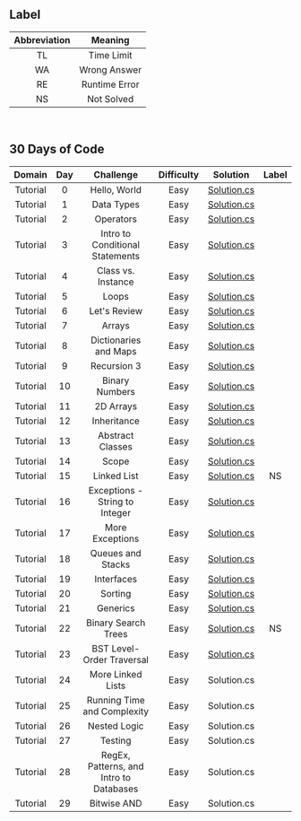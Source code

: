 ## Label ##
|Abbreviation|Meaning|
|:----------:|:-----:|
|TL|Time Limit|
|WA|Wrong Answer|
|RE|Runtime Error|
|NS|Not Solved|

<br/>

## 30 Days of Code ##

|Domain|Day|Challenge|Difficulty|Solution|Label|
|:----:|:-:|:-------:|:--------:|:------:|:---:|
|Tutorial|0|Hello, World|Easy|[Solution.cs](https://github.com/DaeunSim/coding-practice/blob/master/HackerRank/30%20Days%20of%20Code/Day%2000%20Hello%2C%20World/Solution.cs)|
|Tutorial|1|Data Types|Easy|[Solution.cs](https://github.com/DaeunSim/coding-practice/blob/master/HackerRank/30%20Days%20of%20Code/Day%2001%20Data%20Types/Solution.cs)|
|Tutorial|2|Operators|Easy|[Solution.cs](https://github.com/DaeunSim/coding-practice/blob/master/HackerRank/30%20Days%20of%20Code/Day%2002%20Operators/Solution.cs)|
|Tutorial|3|Intro to Conditional Statements|Easy|[Solution.cs](https://github.com/DaeunSim/coding-practice/blob/master/HackerRank/30%20Days%20of%20Code/Day%2003%20Conditional%20Statements/Solution.cs)|
|Tutorial|4|Class vs. Instance|Easy|[Solution.cs](https://github.com/DaeunSim/coding-practice/blob/master/HackerRank/30%20Days%20of%20Code/Day%2004%20Class%20vs.%20Instance/Solution.cs)|
|Tutorial|5|Loops|Easy|[Solution.cs](https://github.com/DaeunSim/coding-practice/blob/master/HackerRank/30%20Days%20of%20Code/Day%2005%20Loops/Solution.cs)|
|Tutorial|6|Let's Review|Easy|[Solution.cs](https://github.com/DaeunSim/coding-practice/blob/master/HackerRank/30%20Days%20of%20Code/Day%2006%20Let's%20Review/Solution.cs)|
|Tutorial|7|Arrays|Easy|[Solution.cs](https://github.com/DaeunSim/coding-practice/blob/master/HackerRank/30%20Days%20of%20Code/Day%2007%20Arrays/Solution.cs)|
|Tutorial|8|Dictionaries and Maps|Easy|[Solution.cs](https://github.com/DaeunSim/coding-practice/blob/master/HackerRank/30%20Days%20of%20Code/Day%2008%20Dictionaries%20and%20Maps/Solution.cs)|
|Tutorial|9|Recursion 3|Easy|[Solution.cs](https://github.com/DaeunSim/coding-practice/blob/master/HackerRank/30%20Days%20of%20Code/Day%2009%20Recursion%203/Solution.cs)|
|Tutorial|10|Binary Numbers|Easy|[Solution.cs](https://github.com/DaeunSim/coding-practice/blob/master/HackerRank/30%20Days%20of%20Code/Day%2010%20Binary%20Numbers/Solution.cs)|
|Tutorial|11|2D Arrays|Easy|[Solution.cs](https://github.com/DaeunSim/coding-practice/blob/master/HackerRank/30%20Days%20of%20Code/Day%2011%202D%20Arrays/Solution.cs)|
|Tutorial|12|Inheritance|Easy|[Solution.cs](https://github.com/DaeunSim/coding-practice/blob/master/HackerRank/30%20Days%20of%20Code/Day%2012%20Inheritance/Solution.cs)|
|Tutorial|13|Abstract Classes|Easy|[Solution.cs](https://github.com/DaeunSim/coding-practice/blob/master/HackerRank/30%20Days%20of%20Code/Day%2013%20Abstract%20Classes/Solution.cs)|
|Tutorial|14|Scope|Easy|[Solution.cs](https://github.com/DaeunSim/coding-practice/blob/master/HackerRank/30%20Days%20of%20Code/Day%2014%20Scope/Solution.cs)|
|Tutorial|15|Linked List|Easy|[Solution.cs](https://github.com/DaeunSim/coding-practice/blob/master/HackerRank/30%20Days%20of%20Code/Day%2015%20Linked%20List/Solution.cs)|NS|
|Tutorial|16|Exceptions - String to Integer|Easy|[Solution.cs](https://github.com/DaeunSim/coding-practice/blob/master/HackerRank/30%20Days%20of%20Code/Day%2016%20Exceptions/Solution.cs)|
|Tutorial|17|More Exceptions|Easy|[Solution.cs](https://github.com/DaeunSim/coding-practice/blob/master/HackerRank/30%20Days%20of%20Code/Day%2017%20More%20Exceptions/Solution.cs)|
|Tutorial|18|Queues and Stacks|Easy|[Solution.cs](https://github.com/DaeunSim/coding-practice/blob/master/HackerRank/30%20Days%20of%20Code/Day%2018%20Queues%20and%20Stacks/Solution.cs)|
|Tutorial|19|Interfaces|Easy|[Solution.cs](https://github.com/DaeunSim/coding-practice/blob/master/HackerRank/30%20Days%20of%20Code/Day%2019%20Interfaces/Solution.cs)|
|Tutorial|20|Sorting|Easy|[Solution.cs](https://github.com/DaeunSim/coding-practice/blob/master/HackerRank/30%20Days%20of%20Code/Day%2020%20Sorting/Solution.cs)|
|Tutorial|21|Generics|Easy|[Solution.cs](https://github.com/DaeunSim/coding-practice/blob/master/HackerRank/30%20Days%20of%20Code/Day%2021%20Generics/Solution.cs)|
|Tutorial|22|Binary Search Trees|Easy|[Solution.cs](https://github.com/DaeunSim/coding-practice/blob/master/HackerRank/30%20Days%20of%20Code/Day%2022%20Binary%20Search%20Trees/Solution.cs)|NS|
|Tutorial|23|BST Level-Order Traversal|Easy|[Solution.cs](https://github.com/DaeunSim/coding-practice/blob/master/HackerRank/30%20Days%20of%20Code/Day%2023%20BST%20Level-Order%20Traversal/Solution.cs)|
|Tutorial|24|More Linked Lists|Easy|Solution.cs|
|Tutorial|25|Running Time and Complexity|Easy|Solution.cs|
|Tutorial|26|Nested Logic|Easy|Solution.cs|
|Tutorial|27|Testing|Easy|Solution.cs|
|Tutorial|28|RegEx, Patterns, and Intro to Databases|Easy|Solution.cs|
|Tutorial|29|Bitwise AND|Easy|Solution.cs|
